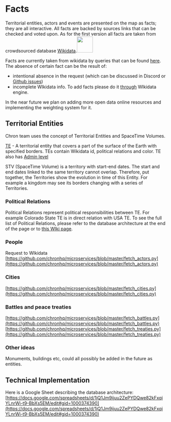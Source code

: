 # Facts

Territorial entities, actors and events are presented on the map as facts; they are all interactive. All facts are backed by sources links that can be checked and voted upon. As for the first version all facts are taken from crowdsourced database [Wikidata](www.wikidata.org).<img src="https://s3.amazonaws.com/libapps/accounts/115194/images/Wikidata_stamp.png" height="50">

Facts are currently taken from wikidata by queries that can be found [here](https://github.com/chronhq/microservices). 
The absence of certain fact can be the result of:
* intentional absence in the request (which can be discussed in Discord or [Github issues](https://github.com/chronhq/microservices/issues))
* incomplete WIkidata info. To add facts please do it [through](https://www.wikidata.org/wiki/Wikidata:Tours) WIkidata engine.

In the near future we plan on adding more open data online resources and implementing the weighting system for it.

## Territorial Entities

Chron team uses the concept of Territorial Entities and SpaceTime Volumes. 

[TE](https://en.wikipedia.org/wiki/Territorial_entity) - A territorial entity that covers a part of the surface of the Earth with specified borders. TEs contain Wikidata id, political relations and color. TE also has [Admin level](/documentation/admin_level.md)

STV (SpaceTime Volume) is a territory with start-end dates. The start and end dates linked to the same territory cannot overlap. Therefore, put together, the Territories show the evolution in time of this Entity. For example a kingdom may see its borders changing with a series of Territories. 

### Political Relations

Political Relations represent political responsibilities between TE. For example Colorado State TE is in direct relation with USA TE. To see the full list of Political Relations, please refer to the database architecture at the end of the page or to [this WIki page](/documentation/political_relations.md).

### People

Request to WIkidata  
[https://github.com/chronhq/microservices/blob/master/fetch_actors.py](https://github.com/chronhq/microservices/blob/master/fetch_actors.py)

### Cities

[https://github.com/chronhq/microservices/blob/master/fetch_cities.py](https://github.com/chronhq/microservices/blob/master/fetch_cities.py)

### Battles and peace treaties

[https://github.com/chronhq/microservices/blob/master/fetch_battles.py](https://github.com/chronhq/microservices/blob/master/fetch_battles.py)
[https://github.com/chronhq/microservices/blob/master/fetch_treaties.py](https://github.com/chronhq/microservices/blob/master/fetch_treaties.py)

### Other ideas

Monuments, buildings etc, could all possibly be added in the future as entities. 

## Technical Implementation

Here is a Google Sheet describing the database architecture: [https://docs.google.com/spreadsheets/d/1jQ1Jm9ijuu2ZePYDQwe82kFxqiYLnrWi-t9-BbXs5EM/edit#gid=1000374390](https://docs.google.com/spreadsheets/d/1jQ1Jm9ijuu2ZePYDQwe82kFxqiYLnrWi-t9-BbXs5EM/edit#gid=1000374390)

